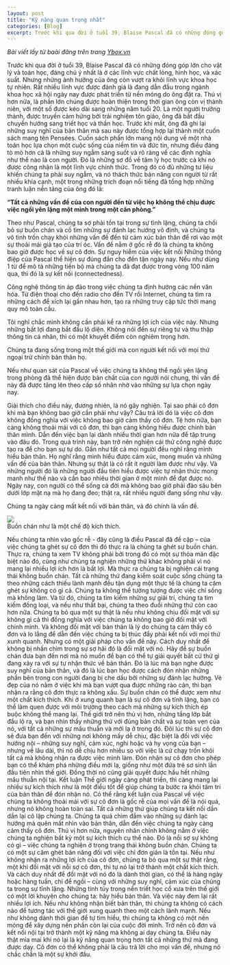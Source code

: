 ```yaml
---
layout: post
title: "Kỹ năng quan trọng nhất"
categories: [Blog]
excerpt: Trước khi qua đời ở tuổi 39, Blaise Pascal đã có những đóng góp lớn cho vật lý và toán học, đáng chú ý nhất là ở các lĩnh vực chất lỏng, hình học, và xác suất. Nhưng những ảnh hưởng của ông còn vượt ra khỏi lĩnh vực khoa học tự nhiên. Rất nhiều lĩnh vực được đánh giá là đang dẫn đầu trong ngành khoa học xã hội ngày nay được phát triển từ nền móng do ông đặt ra.
---
```


*Bài viết lấy từ baài đăng trên trang [Ybox.vn](https://ybox.vn/gia-vi/ky-nang-quan-trong-nhat-ma-khong-ai-day-ban-5e1c60708f090624944a7488)*

Trước khi qua đời ở tuổi 39, Blaise Pascal đã có những đóng góp lớn cho vật lý và toán học, đáng chú ý nhất là ở các lĩnh vực chất lỏng, hình học, và xác suất.
Nhưng những ảnh hưởng của ông còn vượt ra khỏi lĩnh vực khoa học tự nhiên. Rất nhiều lĩnh vực được đánh giá là đang dẫn đầu trong ngành khoa học xã hội ngày nay được phát triển từ nền móng do ông đặt ra.
Thú vị hơn nữa, là phần lớn chúng được hoàn thiện trong thời gian ông còn vị thành niên, với một số được kéo dài sang những năm tuổi 20. Là một người trưởng thành, được truyền cảm hứng bởi trải nghiệm tôn giáo, ông đã bắt đầu chuyển hướng sang triết học và thần học.
Trước khi mất, ông đã ghi lại những suy nghĩ của bản thân mà sau này được tổng hợp lại thành một cuốn sách mang tên Pensées.
Cuốn sách phần lớn mang nội dung về một nhà toán học lựa chọn một cuộc sống của niềm tin và đức tin, nhưng điều đáng tò mò hơn cả là những suy ngẫm sáng suốt và rõ ràng về các định nghĩa như thế nào là con người. Đó là những sơ đồ về tâm lý học trước cả khi nó được công nhận là một lĩnh vực chính thức.
Trong đó có đủ những tư liệu khiến chúng ta phải suy ngẫm, và nó thách thức bản năng con người từ rất nhiều khía cạnh, một trong những trích đoạn nổi tiếng đã tổng hợp những tranh luận nền tảng của ông đó là:

**“Tất cả những vấn đề của con người đến từ việc họ không thể chịu được việc ngồi yên lặng một mình trong một căn phòng.”**

Theo như Pascal, chúng ta sợ phải tồn tại trong sự tĩnh lặng, chúng ta chối bỏ sự buồn chán và cố tìm những sự đánh lạc hướng vô định, và chúng ta vô tình trốn chạy khỏi những vấn đề đến từ cảm xúc bản thân để rơi vào một sự thoải mái giả tạo của trí óc.
Vấn đề nằm ở gốc rễ đó là chúng ta không bao giờ được học về sự cô đơn.
Sự nguy hiểm của việc kết nối
Những thông điệp của Pascal thể hiện sự đúng đắn cho đến tận ngày nay. Nếu như dùng 1 từ để mô tả những tiến bộ mà chúng ta đã đạt được trong vòng 100 năm qua, thì đó là sự kết nối (connectedness).

Công nghệ thông tin áp đảo trong việc chúng ta định hướng các nền văn hóa. Từ điện thoại cho đến radio cho đến TV rồi Internet, chúng ta tìm ra những cách để xích lại gần nhau hơn, tạo ra những truy cập tức thời mang quy mô toàn cầu.

Tôi nghĩ chắc mình không cần phải kể ra những lợi ích của việc này. Nhưng những bất lợi đang bắt đầu lộ diện. Không nói đến sự riêng tư và thu thập thông tin cá nhân, thì có một khuyết điểm còn nghiêm trọng hơn.

Chúng ta đang sống trong một thế giới mà con người kết nối với mọi thứ ngoại trừ chính bản thân họ.

Nếu như quan sát của Pascal về việc chúng ta không thể ngồi yên lặng trong phòng đã thể hiện được bản chất của con người nói chung, thì vấn đề này đã được tăng lên theo cấp số nhân nhờ vào những sự lựa chọn ngày nay.

Giải thích cho điều này, đương nhiên, là nó gây nghiện. Tại sao phải cô đơn khi mà bạn không bao giờ cần phải như vậy?
Câu trả lời đó là việc cô đơn không đồng nghĩa với việc không bao giờ cảm thấy cô đơn. Tệ hơn nữa, bạn càng không thoải mái với cô đơn, thì bạn càng không hiểu được chính bản thân mình. Dẫn đến việc bạn lại dành nhiều thời gian hơn nữa để tập trung vào đâu đó. Trong quá trình này, bạn trở nên nghiện cái thứ công nghệ được tạo ra để cho bạn sự tự do.
Gần như tất cả mọi người đều nghĩ rằng mình hiểu bản thân. Họ nghĩ rằng mình hiểu được cảm xúc, mong muốn và những vấn đề của bản thân. Nhưng sự thật là có rất ít người làm được như vậy. Và những người đó là những người đầu tiên hiểu được việc tự nhận thức mong manh như thế nào và cần bao nhiêu thời gian ở một mình để đạt được nó.
Ngày nay, con người có thể sống cả đời mà không bao giờ phải đào sâu bên dưới lớp mặt nạ mà họ đang đeo; thật ra, rất nhiều người đang sống như vậy.

Chúng ta ngày càng mất kết nối với bản thân, và đó chính là vấn đề.
<div class="featured-image">
	<img src="/assets/img/blog-3-1.png">
</div> 
Buồn chán như là một chế độ kích thích.

Nếu chúng ta nhìn vào gốc rễ - đây cũng là điều Pascal đã đề cập – của việc chúng ta ghét sự cô đơn thì đó thực ra là chúng ta ghét sự buồn chán.
Thực ra, chúng ta xem TV không phải bởi trong đó có một sự thỏa mãn đặc biệt nào đó, cũng như chúng ta nghiện những thứ khác không phải vì nó mang lại nhiều lợi ích hơn là bất lợi. Mà thực ra chúng ta bị nghiện cái trạng thái không buồn chán.
Tất cả những thứ đang kiểm soát cuộc sống chúng ta theo những cách thiếu lành mạnh đều tận dụng một thực tế là chúng ta căm ghét sự không có gì cả. Chúng ta không thể tưởng tượng được việc chỉ sống mà không làm. Và từ đó, chúng ta tìm kiếm những sự giải trí, chúng ta tìm kiếm đồng loại, và nếu như thất bại, chúng ta theo đuổi những thứ còn cao hơn nữa.
Chúng ta bỏ qua một sự thật là nếu như không chịu đối mặt với sự không gì cả thì đồng nghĩa với việc chúng ta không bao giờ đối mặt với chính mình. Và không đối mặt với bản thân là lý do chúng ta cảm thấy cô đơn và lo lắng để dẫn đến việc chúng ta bị thúc đẩy phải kết nối với mọi thứ xunh quanh.
Nhưng có một giải pháp cho vấn đề này. Cách duy nhất để không bị nhấn chìm trong sự sợ hãi đó là đối mặt với nó. Hãy để sự buồn chán đưa bạn đến nơi mà nó muốn để bạn có thể tự giải quyết bất cứ thứ gì đang xảy ra với sự tự nhận thức về bản thân. Đó là lúc mà bạn nghe được suy nghĩ của bản thân, và đó là lúc bạn học được cách đón nhận những phần bên trong con người đang bị che dấu bởi những sự đánh lạc hướng.
Vẻ đẹp của nó nằm ở việc khi mà bạn vượt qua được những rào cản, thì bạn nhận ra rằng cô đơn thực ra không xấu. Sự buồn chán có thể được xem như một chất kích thích.
Khi ở xung quanh bạn là sự cô đơn và tĩnh lặng, bạn có thể làm quen được với môi trường theo cách mà những sự kích thích ép buộc không thể mang lại. Thế giới trở nên thú vị hơn, những tầng lớp bắt đầu lộ ra, và bạn nhìn thấy những thứ với đúng bản chất và sự toàn vẹn của nó, với tất cả những sự mâu thuẫn và mới lạ ở trong đó.
Đôi lúc thì sự cô đơn sẽ đưa bạn đến với những nơi không mấy dễ chịu, đặc biệt là đối với việc hướng nội – những suy nghĩ, cảm xúc, nghi hoặc và hy vọng của bạn – nhưng về lâu dài, thì nó dễ chịu hơn nhiều so với việc là cứ chạy trốn khỏi tất cả mà không nhận ra được việc mình làm.
Đón nhận sự cô đơn cho phép bạn có thể khám phá những điều mới lạ, giống như một đứa trẻ sơ sinh lần đầu tiên nhìn thế giới. Đồng thời nó cũng giải quyết được hầu hết những mâu thuẫn nội tại.
Kết luận
Thế giới ngày càng phát triển, thì càng mang lại nhiều sự kích thích như là một điều tốt để giúp chúng ta bước ra khỏi tâm trí của bản thân để đón nhận nó.
Có thể rằng kết luận của Pascal về việc chúng ta không thoải mái với sự cô đơn là gốc rễ của mọi vấn đề là nói quá, nhưng nó không hoàn toàn sai.
Tất cả những thứ giúp chúng ta kết nối dần dần lại cô lập chúng ta. Chúng ta quá chìm đắm vào những sự đánh lạc hướng mà quên mất nhìn vào bản thân, dẫn đến việc chúng ta ngày càng cảm thấy cô đơn.
Thú vị hơn nữa, nguyên nhân chính không nằm ở việc chúng ta nghiện bất kỳ một sự kích thích cụ thể nào. Đó là nỗi sợ sự không có gì – việc chúng ta nghiện ở trong trạng thái không buồn chán. Chúng ta có một sự căm ghét bản năng đối với việc chỉ đơn giản là tồn tại.
Nếu như không nhận ra những lợi ích của cô đơn, chúng ta bỏ qua một sự thật rằng, một khi đối mặt với nỗi sợ cô đơn, thì tự nó lại trở thành một chất kích thích. Và cách duy nhất để đối mặt với nó đó là dành thời gian, có thể là hàng ngày hoặc hàng tuần, chỉ để ngồi – cùng với những suy nghĩ, cảm xúc của chúng ta trong sự tĩnh lặng.
Những tinh túy trong nền triết học cổ xưa trên thế giới có một lời khuyên cho chúng ta: hãy hiểu bản thân. Và việc này đem lại rất nhiều lợi ích.
Nếu như không nhận biết bản thân, thì chúng ta không có cách nào để tương tác với thế giới xung quanh theo một cách lành mạnh. Nếu như không dành thời gian để tự tìm hiểu, thì chúng ta không có một nền móng để xây dựng nên phần còn lại của cuộc đời mình.
Trở nên cô đơn và kết nối nội tại trở thành một kỹ năng mà không ai dạy chúng ta. Điều này thật mỉa mai khi nó lại là kỹ năng quan trọng hơn tất cả những thứ mà đang được dạy.
Cô đơn có thể không phải là câu trả lời cho mọi vấn đề, nhưng nó chắc chắn là một sự khởi đầu.